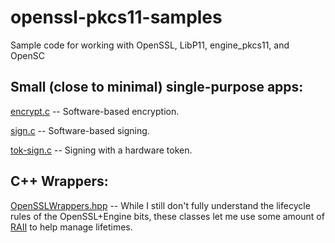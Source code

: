 openssl-pkcs11-samples
======================

Sample code for working with OpenSSL, LibP11, engine_pkcs11, and OpenSC

Small (close to minimal) single-purpose apps:
---------------------------------------------

[encrypt.c](encrypt.c) -- Software-based encryption.

[sign.c](sign.c) -- Software-based signing.

[tok-sign.c](tok-sign.c) -- Signing with a hardware token.

C++ Wrappers:
-------------

[OpenSSLWrappers.hpp](OpenSSLWrappers.cpp) -- While I still don't
fully understand the lifecycle rules of the OpenSSL+Engine bits, these
classes let me use some amount of
[RAII](http://en.wikipedia.org/wiki/Resource_Acquisition_Is_Initialization)
to help manage lifetimes.
